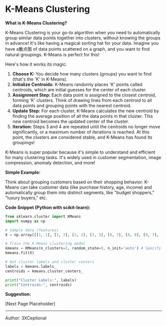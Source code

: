 # K-Means Clustering

**What is K-Means Clustering?**

K-Means Clustering is your go-to algorithm when you need to automatically group similar data points together into clusters, without knowing the groups in advance! It's like having a magical sorting hat for your data. Imagine you have a散点图 of data points scattered on a graph, and you want to find natural groupings. K-Means is perfect for this!

Here's how it works its magic:

1.  **Choose K:** You decide how many clusters (groups) you want to find (that's the 'K' in K-Means).
2.  **Initialize Centroids:** K-Means randomly places 'K' points called centroids, which are initial guesses for the center of each cluster.
3.  **Assignment Step:** Each data point is assigned to the closest centroid, forming 'K' clusters. Think of drawing lines from each centroid to all data points and grouping points with the nearest centroid.
4.  **Update Step:** For each cluster, K-Means calculates the new centroid by finding the 
average position of all the data points in that cluster. This new centroid becomes the updated center of the cluster.
5.  **Iteration:** Steps 3 and 4 are repeated until the centroids no longer move significantly, or a maximum number of iterations is reached. At this point, the clusters are considered stable, and K-Means has found its groupings!

K-Means is super popular because it's simple to understand and efficient for many clustering tasks. It's widely used in customer segmentation, image compression, anomaly detection, and more!

**Simple Example:**

Think about grouping customers based on their shopping behavior. K-Means can take customer data (like purchase history, age, income) and automatically group them into distinct segments, like "budget shoppers," "luxury buyers," etc.

**Code Snippet (Python with scikit-learn):**

```python
from sklearn.cluster import KMeans
import numpy as np

# Sample data (features)
X = np.array([[1, 1], [1, 2], [2, 2], [2, 3], [8, 7], [8, 8], [9, 7], [9, 8]])

# Train the K-Means clustering model
kmeans = KMeans(n_clusters=2, random_state=0, n_init='auto') # Specify the number of clusters
kmeans.fit(X)

# Get cluster labels and cluster centers
labels = kmeans.labels_
centroids = kmeans.cluster_centers_

print("Cluster Labels:", labels)
print("Centroids:", centroids)
```

**Suggestion:**

[Next Page Placeholder]

---

Author: 3XCeptional